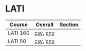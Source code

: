 # LATI

| Course | Overall | Section |
| ------ | ------- | ------- |
| LATI 160 | [csv](https://github.com/UCSD-Historical-Enrollment-Data/2024Summer1/blob/main/overall/LATI%20160.csv), [png](https://raw.githubusercontent.com/UCSD-Historical-Enrollment-Data/2024Summer1/main/plot_overall/LATI%20160.png) |  |
| LATI 50 | [csv](https://github.com/UCSD-Historical-Enrollment-Data/2024Summer1/blob/main/overall/LATI%2050.csv), [png](https://raw.githubusercontent.com/UCSD-Historical-Enrollment-Data/2024Summer1/main/plot_overall/LATI%2050.png) |  |
